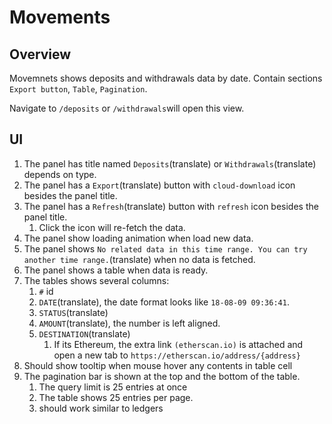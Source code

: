 # Movements

## Overview

Movemnets shows deposits and withdrawals data by date. Contain sections `Export button`, `Table`, `Pagination`.

Navigate to `/deposits` or `/withdrawals`will open this view.

## UI

1. The panel has title named `Deposits`(translate) or `Withdrawals`(translate) depends on type.
1. The panel has a `Export`(translate) button with `cloud-download` icon besides the panel title.
1. The panel has a `Refresh`(translate) button with `refresh` icon besides the panel title.
    1. Click the icon will re-fetch the data.
1. The panel show loading animation when load new data.
1. The panel shows `No related data in this time range. You can try another time range.`(translate) when no data is fetched.
1. The panel shows a table when data is ready.
1. The tables shows several columns:
    1. `#` id
    1. `DATE`(translate), the date format looks like `18-08-09 09:36:41`.
    1. `STATUS`(translate)
    1. `AMOUNT`(translate), the number is left aligned.
    1. `DESTINATION`(translate)
        1. If its Ethereum, the extra link `(etherscan.io)` is attached and open a new tab to `https://etherscan.io/address/{address}`
1. Should show tooltip when mouse hover any contents in table cell
1. The pagination bar is shown at the top and the bottom of the table.
    1. The query limit is 25 entries at once
    1. The table shows 25 entries per page.
    1. should work similar to ledgers
